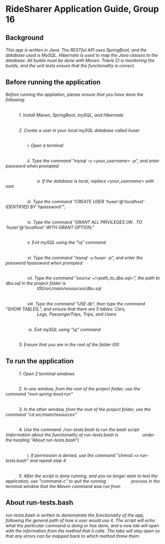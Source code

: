 # RideSharer Application Guide, Group 16
## Background
###### This app is written in Java.  The RESTful API uses SpringBoot, and the database used is MySQL.  Hibernate is used to map the Java classes to the database.  All builds must be done with Maven.  Travis CI is monitoring the builds, and the unit tests ensure that the functionality is correct.
## Before running the application
###### Before running the appliation, please ensure that you have done the following:
###### &nbsp;&nbsp;&nbsp;&nbsp;&nbsp;&nbsp;&nbsp;&nbsp;&nbsp;&nbsp; 1. Install Maven, SpringBoot, mySQL, and Hibernate
###### &nbsp;&nbsp;&nbsp;&nbsp;&nbsp;&nbsp;&nbsp;&nbsp;&nbsp;&nbsp; 2. Create a user in your local mySQL database called huser
###### &nbsp;&nbsp;&nbsp;&nbsp;&nbsp;&nbsp;&nbsp;&nbsp;&nbsp;&nbsp;&nbsp;&nbsp;&nbsp;&nbsp;&nbsp;&nbsp;&nbsp;&nbsp;i. Open a terminal
###### &nbsp;&nbsp;&nbsp;&nbsp;&nbsp;&nbsp;&nbsp;&nbsp;&nbsp;&nbsp;&nbsp;&nbsp;&nbsp;&nbsp;&nbsp;&nbsp;&nbsp;&nbsp;ii. Type the command "mysql -u <your_username> -p", and enter password when prompted
###### &nbsp;&nbsp;&nbsp;&nbsp;&nbsp;&nbsp;&nbsp;&nbsp;&nbsp;&nbsp;&nbsp;&nbsp;&nbsp;&nbsp;&nbsp;&nbsp;&nbsp;&nbsp;&nbsp;&nbsp;&nbsp;&nbsp;&nbsp;&nbsp;&nbsp;&nbsp;a. If the database is local, replace <your_username> with root
###### &nbsp;&nbsp;&nbsp;&nbsp;&nbsp;&nbsp;&nbsp;&nbsp;&nbsp;&nbsp;&nbsp;&nbsp;&nbsp;&nbsp;&nbsp;&nbsp;&nbsp;&nbsp;iii. Type the command "CREATE USER 'huser'@'localhost' IDENTIFIED BY 'hpassword'";
###### &nbsp;&nbsp;&nbsp;&nbsp;&nbsp;&nbsp;&nbsp;&nbsp;&nbsp;&nbsp;&nbsp;&nbsp;&nbsp;&nbsp;&nbsp;&nbsp;&nbsp;&nbsp;iv. Type the command "GRANT ALL PRIVILEGES ON *.* TO 'huser'@'localhost' WITH GRANT OPTION;"
###### &nbsp;&nbsp;&nbsp;&nbsp;&nbsp;&nbsp;&nbsp;&nbsp;&nbsp;&nbsp;&nbsp;&nbsp;&nbsp;&nbsp;&nbsp;&nbsp;&nbsp;&nbsp;v. Exit mySQL using the "\q" command
###### &nbsp;&nbsp;&nbsp;&nbsp;&nbsp;&nbsp;&nbsp;&nbsp;&nbsp;&nbsp;&nbsp;&nbsp;&nbsp;&nbsp;&nbsp;&nbsp;&nbsp;&nbsp;vi. Type the command "mysql -u huser -p", and enter the password hpassword when prompted
###### &nbsp;&nbsp;&nbsp;&nbsp;&nbsp;&nbsp;&nbsp;&nbsp;&nbsp;&nbsp;&nbsp;&nbsp;&nbsp;&nbsp;&nbsp;&nbsp;&nbsp;&nbsp;vii. Type the command "source ~/<path_to_dbo.sql>", the path to dbo.sql in the project folder is &nbsp;&nbsp;&nbsp;&nbsp;&nbsp;&nbsp;&nbsp;&nbsp;&nbsp;&nbsp;&nbsp;&nbsp;&nbsp;&nbsp;&nbsp;&nbsp;&nbsp;&nbsp;&nbsp;&nbsp;&nbsp;&nbsp;&nbsp;&nbsp;&nbsp;&nbsp;t00/src/main/resources/dbo.sql
###### &nbsp;&nbsp;&nbsp;&nbsp;&nbsp;&nbsp;&nbsp;&nbsp;&nbsp;&nbsp;&nbsp;&nbsp;&nbsp;&nbsp;&nbsp;&nbsp;&nbsp;&nbsp;viii. Type the command "USE db", then type the command "SHOW TABLES;", and ensure that there are 5 tables: Cars, &nbsp;&nbsp;&nbsp;&nbsp;&nbsp;&nbsp;&nbsp;&nbsp;&nbsp;&nbsp;&nbsp;&nbsp;&nbsp;&nbsp;&nbsp;&nbsp;&nbsp;&nbsp;&nbsp;&nbsp;&nbsp;&nbsp;&nbsp;&nbsp;&nbsp;&nbsp;Legs, PassengerTrips, Trips, and Users
###### &nbsp;&nbsp;&nbsp;&nbsp;&nbsp;&nbsp;&nbsp;&nbsp;&nbsp;&nbsp;&nbsp;&nbsp;&nbsp;&nbsp;&nbsp;&nbsp;&nbsp;&nbsp; ix. Exit mySQL using "\q" command
###### &nbsp;&nbsp;&nbsp;&nbsp;&nbsp;&nbsp;&nbsp;&nbsp;&nbsp;&nbsp; 3. Ensure that you are in the root of the folder t00
## To run the application
###### &nbsp;&nbsp;&nbsp;&nbsp;&nbsp;&nbsp;&nbsp;&nbsp;&nbsp;&nbsp; 1. Open 2 terminal windows
###### &nbsp;&nbsp;&nbsp;&nbsp;&nbsp;&nbsp;&nbsp;&nbsp;&nbsp;&nbsp; 2. In one window, from the root of the project folder, use the command "mvn spring-boot:run"
###### &nbsp;&nbsp;&nbsp;&nbsp;&nbsp;&nbsp;&nbsp;&nbsp;&nbsp;&nbsp; 3. In the other window, from the root of the project folder, use the command "cd src/main/resources"
###### &nbsp;&nbsp;&nbsp;&nbsp;&nbsp;&nbsp;&nbsp;&nbsp;&nbsp;&nbsp; 4. Use the command ./run-tests.bash to run the bash script (information about the functionality of run-tests.bash is &nbsp;&nbsp;&nbsp;&nbsp;&nbsp;&nbsp;&nbsp;&nbsp;&nbsp;&nbsp;&nbsp;&nbsp;&nbsp;&nbsp;&nbsp;&nbsp;&nbsp;&nbsp;&nbsp;under the heading "About run-tests.bash")
###### &nbsp;&nbsp;&nbsp;&nbsp;&nbsp;&nbsp;&nbsp;&nbsp;&nbsp;&nbsp;&nbsp;&nbsp;&nbsp;&nbsp;&nbsp;&nbsp;&nbsp;&nbsp;i. If permission is denied, use the command "chmod +x run-tests.bash" and repeat step 4
###### &nbsp;&nbsp;&nbsp;&nbsp;&nbsp;&nbsp;&nbsp;&nbsp;&nbsp;&nbsp; 5. After the script is done running, and you no longer wish to test the application, use "command-c" to quit the running &nbsp;&nbsp;&nbsp;&nbsp;&nbsp;&nbsp;&nbsp;&nbsp;&nbsp;&nbsp;&nbsp;&nbsp;&nbsp;&nbsp;&nbsp;&nbsp;&nbsp;&nbsp;&nbsp; process in the terminal window that the Maven command was run from
## About run-tests.bash
###### run-tests.bash is written to demonstrate the functionality of the app, following the general path of how a user would use it.  The script will echo what the particular command is doing or has done, and a new tab will open with the information from the method that it calls.  The tabs will stay open so that any errors can be mapped back to which method threw them.
